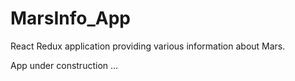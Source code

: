 # MarsInfo_App

React Redux application providing various information about Mars.

App under construction ...
